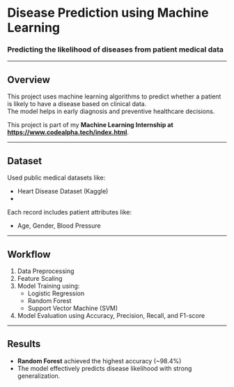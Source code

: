 #  Disease Prediction using Machine Learning
### Predicting the likelihood of diseases from patient medical data

---

## Overview
This project uses machine learning algorithms to predict whether a patient is likely to have a disease based on clinical data.  
The model helps in early diagnosis and preventive healthcare decisions.

This project is part of my **Machine Learning Internship at https://www.codealpha.tech/index.html**.

---

##  Dataset
Used public medical datasets like:
- Heart Disease Dataset (Kaggle)
- 
Each record includes patient attributes like:
- Age, Gender, Blood Pressure  

---

##  Workflow
1. Data Preprocessing  
2. Feature Scaling  
3. Model Training using:
   - Logistic Regression  
   - Random Forest  
   - Support Vector Machine (SVM)
4. Model Evaluation using Accuracy, Precision, Recall, and F1-score  

---

##  Results
- **Random Forest** achieved the highest accuracy (~98.4%)  
- The model effectively predicts disease likelihood with strong generalization.




